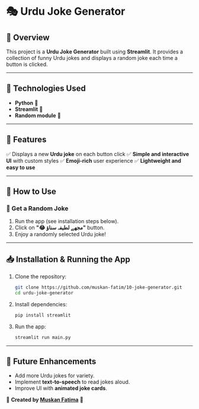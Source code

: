 # 🎭 Urdu Joke Generator

## 🚀 Overview
This project is a **Urdu Joke Generator** built using **Streamlit**. It provides a collection of funny Urdu jokes and displays a random joke each time a button is clicked.

---

## 🔧 Technologies Used
- **Python** 🐍
- **Streamlit** 🚀
- **Random module** 🎲

---

## 🌟 Features
✅ Displays a new **Urdu joke** on each button click
✅ **Simple and interactive UI** with custom styles
✅ **Emoji-rich** user experience
✅ **Lightweight and easy to use**

---

## 📌 How to Use
### 📝 Get a Random Joke
1. Run the app (see installation steps below).
2. Click on **"😂 مجھے لطیفہ سناؤ"** button.
3. Enjoy a randomly selected Urdu joke!

---

## 📥 Installation & Running the App
1. Clone the repository:
   ```sh
   git clone https://github.com/muskan-fatim/10-joke-generator.git
   cd urdu-joke-generator
   ```
2. Install dependencies:
   ```sh
   pip install streamlit
   ```
3. Run the app:
   ```sh
   streamlit run main.py
   ```

---

## 📌 Future Enhancements
- Add more Urdu jokes for variety.
- Implement **text-to-speech** to read jokes aloud.
- Improve UI with **animated joke cards**.

📢 **Created by [Muskan Fatima](https://github.com/muskan-fatim)** 🚀

